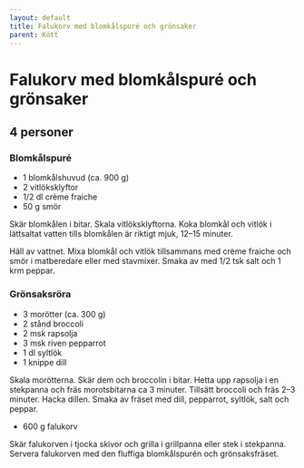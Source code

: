 ```yaml
---
layout: default
title: Falukorv med blomkålspuré och grönsaker
parent: Kött
---
```

Falukorv med blomkålspuré och grönsaker
=======================================

4 personer
----------

### Blomkålspuré

-	1 blomkålshuvud (ca. 900 g)
-	2 vitlöksklyftor
-	1/2 dl crème fraiche
-	50 g smör

Skär blomkålen i bitar. Skala vitlöksklyftorna. Koka blomkål och vitlök i lättsaltat vatten tills blomkålen är riktigt mjuk, 12–15 minuter.

Häll av vattnet. Mixa blomkål och vitlök tillsammans med crème fraiche och smör i matberedare eller med stavmixer. Smaka av med 1/2 tsk salt och 1 krm peppar.

### Grönsaksröra

-	3 morötter (ca. 300 g)
-	2 stånd broccoli
-	2 msk rapsolja
-	3 msk riven pepparrot
-	1 dl syltlök
-	1 knippe dill

Skala morötterna. Skär dem och broccolin i bitar. Hetta upp rapsolja i en stekpanna och fräs morotsbitarna ca 3 minuter. Tillsätt broccoli och fräs 2–3 minuter. Hacka dillen. Smaka av fräset med dill, pepparrot, syltlök, salt och peppar.

-	600 g falukorv

Skär falukorven i tjocka skivor och grilla i grillpanna eller stek i stekpanna. Servera falukorven med den fluffiga blomkålspurén och grönsaksfräset.
